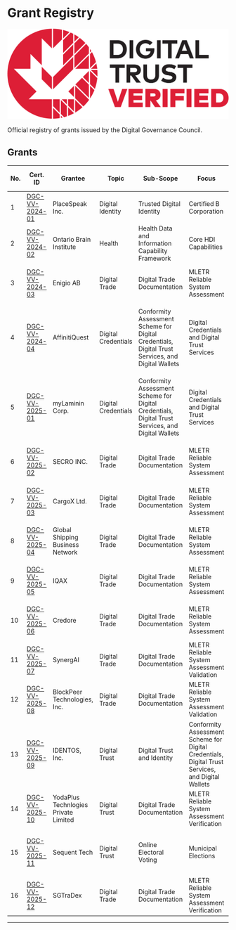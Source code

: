 # Grant Registry

![DGG Digital Trust Verified](../assets/dtv-logos/DTV_EN_Pos.png)

Official registry of grants issued by the Digital Governance Council.

## Grants

|No.|Cert. ID|Grantee|Topic|Sub-Scope|Focus|Applicable Standard(s), Tool(s)|Assesment Level|Date Issued|
|---|---|---|---|---|---|---|---|---|
|1|[DGC-VV-2024-01](./grants/DGC-VV-2024-01-FINAL-2024-01-04-SIGNED.pdf)|PlaceSpeak Inc.|Digital Identity|Trusted Digital Identity|Certified B Corporation|CAN/DGSI 103-1:2023|Class 1: Attestation Method|2024-01-04|
|2|[DGC-VV-2024-02](./grants/DGC-VV-2024-02-FINAL-2024-05-17-SIGNED.pdf)|Ontario Brain Institute|Health|Health Data and Information Capability Framework|Core HDI Capabilities|CAN/DGSI 105-5:2023|Class 2: Targeted Method|2024-05-17|
|3|[DGC-VV-2024-03](./grants/DGC-VV-2024-03-FINAL-2024-11-20-SIGNED.pdf)|Enigio AB|Digital Trade|Digital Trade Documentation|MLETR Reliable System Assessment|MLETR, ICC DSI/DGC MLETR Self-Assessment Tool|Class 1: Attestation Method|2024-11-18|
|4|[DGC-VV-2024-04](./grants/DGC-VV-2024-04-FINAL-2024-11-29-SIGNED.pdf)|AffinitiQuest|Digital Credentials| Conformity Assessment Scheme for Digital Credentials, Digital Trust Services, and Digital Wallets|Digital Credentials and Digital Trust Services|DGSI TS 115:2023, Technical Specification for Digital Credentials and Digital Trust Services|Class 1: Attestation Method|2024-11-29|
|5|[DGC-VV-2025-01](./grants/DGC-VV-2025-01-FINAL-2025-01-07-SIGNED.pdf)|myLaminin Corp.|Digital Credentials| Conformity Assessment Scheme for Digital Credentials, Digital Trust Services, and Digital Wallets|Digital Credentials and Digital Trust Services|DGSI TS 115:2023, Technical Specification for Digital Credentials and Digital Trust Services|Class 1: Attestation Method|2025-01-07|
|6|[DGC-VV-2025-02](./grants/DGC-VV-2025-02-FINAL-2025-01-14-SIGNED.pdf)|SECRO INC.|Digital Trade|Digital Trade Documentation|MLETR Reliable System Assessment|MLETR, ICC DSI/DGC MLETR Self-Assessment Tool|Class 1: Attestation Method|2025-01-14|
|7|[DGC-VV-2025-03](./grants/DGC-VV-2025-03-FINAL-2025-02-11-SIGNED.pdf)|CargoX Ltd.|Digital Trade|Digital Trade Documentation|MLETR Reliable System Assessment|MLETR, ICC DSI/DGC MLETR Self-Assessment Tool|Class 1: Attestation Method|2025-02-11|
|8|[DGC-VV-2025-04](./grants/DGC-VV-2025-04-FINAL-2025-02-28-SIGNED.pdf)|Global Shipping Business Network|Digital Trade|Digital Trade Documentation|MLETR Reliable System Assessment|MLETR, ICC DSI/DGC MLETR Self-Assessment Tool|Class 1: Attestation Method|2025-02-28|
|9|[DGC-VV-2025-05](./grants/DGC-VV-2025-05-FINAL-2025-04-01-SIGNED.pdf)|IQAX|Digital Trade|Digital Trade Documentation|MLETR Reliable System Assessment|MLETR, ICC DSI/DGC MLETR Self-Assessment Tool|Class 1: Attestation Method|2025-04-01|
|10|[DGC-VV-2025-06](./grants/DGC-VV-2025-06-FINAL-2025-05-16-SIGNED.pdf)|Credore|Digital Trade|Digital Trade Documentation|MLETR Reliable System Assessment|MLETR, ICC DSI/DGC MLETR Self-Assessment Tool|Class 1: Attestation Method|2025-05-16|
|11|[DGC-VV-2025-07](./grants/DGC-VV-2025-07-FINAL-2025-06-13-SIGNED.pdf)|SynergAI|Digital Trade|Digital Trade Documentation|MLETR Reliable System Assessment Validation|MLETR, ICC DSI/DGC MLETR Self-Assessment Tool|Class 1: Attestation Method|2025-06-13|
|12|[DGC-VV-2025-08](./grants/DGC-VV-2025-08-FINAL-2025-06-20-SIGNED.pdf)|BlockPeer Technologies, Inc.|Digital Trade|Digital Trade Documentation|MLETR Reliable System Assessment Validation|MLETR, ICC DSI/DGC MLETR Self-Assessment Tool|Class 1: Attestation Method|2025-06-20|
|13|[DGC-VV-2025-09](./grants/DGC-VV-2025-09-FINAL-2025-07-18-SIGNED.pdf)|IDENTOS, Inc.|Digital Trust|Digital Trust and Identity|Conformity Assessment Scheme for Digital Credentials, Digital Trust Services, and Digital Wallets|CAN/DGSI 103-2:2024 Digital Trust and Identity – Part 2: Delivery of Healthcare|Verification Review|2025-07-18|
|14|[DGC-VV-2025-10](./grants/DGC-VV-2025-10-FINAL-2025-08-01-SIGNED.pdf)|YodaPlus Technlogies Private Limited|Digital Trust|Digital Trade Documentation|MLETR Reliable System Assessment Verification|MLETR, ICC DSI/DGC MLETR Self-Assessment Tool|Verification Review|2025-08-01|
|15|[DGC-VV-2025-11](./grants/DGC-VV-2025-11-FINAL-2025-08-26-SIGNED.pdf)|Sequent Tech|Digital Trust|Online Electoral Voting|Municipal Elections|Technical design requirements for online voting services|Verification Review|2025-08-26|
|16|[DGC-VV-2025-12](./grants/DGC-VV-2025-12-FINAL-2025-09-11-SIGNED.pdf)|SGTraDex|Digital Trade|Digital Trade Documentation|MLETR Reliable System Assessment Verification|MLETR, ICC DSI/DGC MLETR Self-Assessment Tool|Verification Review|2025-09-11|
---
